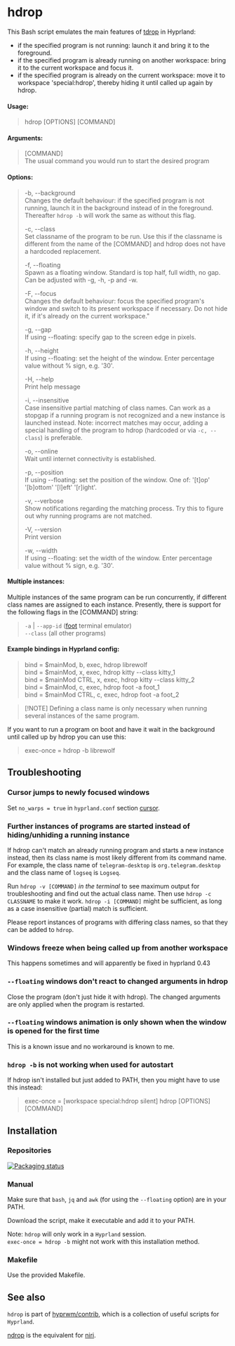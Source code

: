# hdrop

This Bash script emulates the main features of [tdrop](https://github.com/noctuid/tdrop) in Hyprland:

- if the specified program is not running: launch it and bring it to the foreground.
- if the specified program is already running on another workspace: bring it to the current workspace and focus it.
- if the specified program is already on the current workspace: move it to workspace 'special:hdrop', thereby hiding it until called up again by hdrop.

#### Usage:

> hdrop [OPTIONS] [COMMAND]

#### Arguments:

> [COMMAND]  
> The usual command you would run to start the desired program

#### Options:

> -b, --background  
> Changes the default behaviour: if the specified program is not running, launch it in the background instead of in the foreground. Thereafter `hdrop -b` will work the same as without this flag.
>
> -c, --class  
> Set classname of the program to be run. Use this if the classname is different from the name of the [COMMAND] and hdrop does not have a hardcoded replacement.
>
> -f, --floating  
> Spawn as a floating window. Standard is top half, full width, no gap. Can be adjusted with -g, -h, -p and -w.
>
> -F, --focus  
> Changes the default behaviour: focus the specified program's window and switch to its present workspace if necessary. Do not hide it, if it's already on the current workspace."
>
> -g, --gap  
> If using --floating: specify gap to the screen edge in pixels.
>
> -h, --height  
> If using --floating: set the height of the window. Enter percentage value without % sign, e.g. '30'.
>
> -H, --help  
> Print help message
>
> -i, --insensitive  
> Case insensitive partial matching of class names. Can work as a stopgap if a running program is not recognized and a new instance is launched instead. Note: incorrect matches may occur, adding a special handling of the program to hdrop (hardcoded or via `-c, --class`) is preferable.
>
> -o, --online  
> Wait until internet connectivity is established.
>
> -p, --position  
> If using --floating: set the position of the window. One of: '[t]op' '[b]ottom' '[l]eft' '[r]ight'.
>
> -v, --verbose  
> Show notifications regarding the matching process. Try this to figure out why running programs are not matched.
>
> -V, --version  
> Print version
>
> -w, --width  
> If using --floating: set the width of the window. Enter percentage value without % sign, e.g. '30'.

#### Multiple instances:

Multiple instances of the same program can be run concurrently, if different class names are assigned to each instance. Presently, there is support for the following flags in the [COMMAND] string:

> `-a` | `--app-id` ([foot](https://codeberg.org/dnkl/foot/) terminal emulator)  
> `--class` (all other programs)

#### Example bindings in Hyprland config:

> bind = $mainMod, b, exec, hdrop librewolf  
> bind = $mainMod, x, exec, hdrop kitty --class kitty_1  
> bind = $mainMod CTRL, x, exec, hdrop kitty --class kitty_2  
> bind = $mainMod, c, exec, hdrop foot -a foot_1  
> bind = $mainMod CTRL, c, exec, hdrop foot -a foot_2

> \[!NOTE]
> Defining a class name is only necessary when running several instances of the same program.

If you want to run a program on boot and have it wait in the background until called up by hdrop you can use this:

> exec-once = hdrop -b librewolf

## Troubleshooting

### Cursor jumps to newly focused windows

Set `no_warps = true` in `hyprland.conf` section [cursor](https://wiki.hyprland.org/Configuring/Variables/#cursor).

### Further instances of programs are started instead of hiding/unhiding a running instance

If hdrop can't match an already running program and starts a new instance instead, then its class name is most likely different from its command name. For example, the class name of `telegram-desktop` is `org.telegram.desktop` and the class name of `logseq` is `Logseq`.

Run `hdrop -v [COMMAND]` _in the terminal_ to see maximum output for troubleshooting and find out the actual class name. Then use `hdrop -c CLASSNAME` to make it work. `hdrop -i [COMMAND]` might be sufficient, as long as a case insensitive (partial) match is sufficient.

Please report instances of programs with differing class names, so that they can be added to `hdrop`.

### Windows freeze when being called up from another workspace

This happens sometimes and will apparently be fixed in hyprland 0.43

### `--floating` windows don't react to changed arguments in hdrop

Close the program (don't just hide it with hdrop). The changed arguments are only applied when the program is restarted.

### `--floating` windows animation is only shown when the window is opened for the first time

This is a known issue and no workaround is known to me.

### `hdrop -b` is not working when used for autostart

If hdrop isn't installed but just added to PATH, then you might have to use this instead:

> exec-once = [workspace special:hdrop silent] hdrop [OPTIONS] [COMMAND]

## Installation

### Repositories

[![Packaging status](https://repology.org/badge/vertical-allrepos/hdrop.svg)](https://repology.org/project/hdrop/versions)

### Manual

Make sure that `bash`, `jq` and `awk` (for using the `--floating` option) are in your PATH.

Download the script, make it executable and add it to your PATH.

Note: `hdrop` will only work in a `Hyprland` session.  
`exec-once = hdrop -b` might not work with this installation method.

### Makefile

Use the provided Makefile.

## See also

`hdrop` is part of [hyprwm/contrib](https://github.com/hyprwm/contrib), which is a collection of useful scripts for `Hyprland`.

[ndrop](https://github.com/schweber/ndrop) is the equivalent for [niri](https://github.com/YaLTeR/niri).

